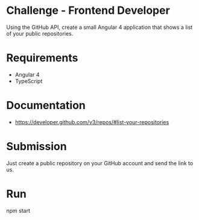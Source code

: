 # Challenge - Frontend Developer
Using the GitHub API, create a small Angular 4 application that shows a
list of your public repositories.

# Requirements
* Angular 4
* TypeScript

# Documentation
* https://developer.github.com/v3/repos/#list-your-repositories

# Submission
Just create a public repository on your GitHub account and send the link to us.

# Run

npm start
